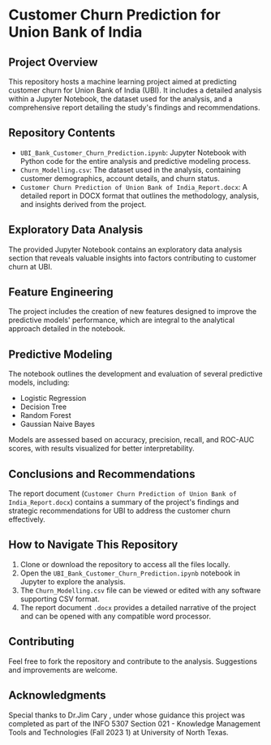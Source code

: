 # Customer Churn Prediction for Union Bank of India

## Project Overview
This repository hosts a machine learning project aimed at predicting customer churn for Union Bank of India (UBI). It includes a detailed analysis within a Jupyter Notebook, the dataset used for the analysis, and a comprehensive report detailing the study's findings and recommendations.

## Repository Contents
- `UBI_Bank_Customer_Churn_Prediction.ipynb`: Jupyter Notebook with Python code for the entire analysis and predictive modeling process.
- `Churn_Modelling.csv`: The dataset used in the analysis, containing customer demographics, account details, and churn status.
- `Customer Churn Prediction of Union Bank of India_Report.docx`: A detailed report in DOCX format that outlines the methodology, analysis, and insights derived from the project.

## Exploratory Data Analysis
The provided Jupyter Notebook contains an exploratory data analysis section that reveals valuable insights into factors contributing to customer churn at UBI.

## Feature Engineering
The project includes the creation of new features designed to improve the predictive models' performance, which are integral to the analytical approach detailed in the notebook.

## Predictive Modeling
The notebook outlines the development and evaluation of several predictive models, including:
- Logistic Regression
- Decision Tree
- Random Forest
- Gaussian Naive Bayes

Models are assessed based on accuracy, precision, recall, and ROC-AUC scores, with results visualized for better interpretability.

## Conclusions and Recommendations
The report document (`Customer Churn Prediction of Union Bank of India_Report.docx`) contains a summary of the project's findings and strategic recommendations for UBI to address the customer churn effectively.

## How to Navigate This Repository
1. Clone or download the repository to access all the files locally.
2. Open the `UBI_Bank_Customer_Churn_Prediction.ipynb` notebook in Jupyter to explore the analysis.
3. The `Churn_Modelling.csv` file can be viewed or edited with any software supporting CSV format.
4. The report document `.docx` provides a detailed narrative of the project and can be opened with any compatible word processor.

## Contributing
Feel free to fork the repository and contribute to the analysis. Suggestions and improvements are welcome.

## Acknowledgments
Special thanks to Dr.Jim Cary , under whose guidance this project was completed as part of the INFO 5307 Section 021 - Knowledge Management Tools and Technologies (Fall 2023 1) at University of North Texas.
